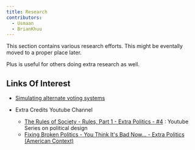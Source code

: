```yaml
---
title: Research
contributors:
  - Usmaan
  - BrianKhuu
---
```


This section contains various research efforts. This might be eventally moved to a proper place later.

Plus is useful for others doing extra research as well.

## Links Of Interest

- [Simulating alternate voting
  systems](https://www.youtube.com/watch?v=yhO6jfHPFQU)

- Extra Credits Youtube Channel
  - [The Rules of Society - Rules, Part 1 - Extra Politics -
    \#4](https://www.youtube.com/watch?v=gK1dZ67MLjY) : Youtube Series
    on political design
  - [Fixing Broken Politics - You Think It's Bad Now... - Extra Politics
    (American Context)](https://www.youtube.com/watch?v=8TRyN0mpczQ)
